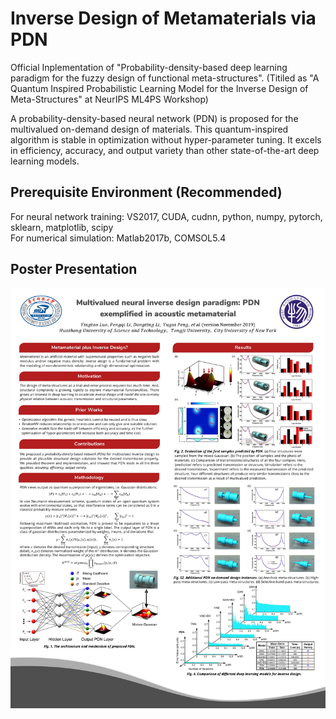 # Inverse Design of Metamaterials via PDN  
Official Inplementation of "Probability-density-based deep learning paradigm for the fuzzy design of functional meta-structures". (Titiled as "A Quantum Inspired Probabilistic Learning Model for the Inverse Design of Meta-Structures" at NeurIPS ML4PS Workshop)

A probability-density-based neural network (PDN) is proposed for the multivalued on-demand design of materials. This quantum-inspired algorithm is stable in optimization without hyper-parameter tuning. It excels in efficiency, accuracy, and output variety than other state-of-the-art deep learning models.
## Prerequisite Environment (Recommended)
For neural network training: VS2017, CUDA, cudnn, python, numpy, pytorch, sklearn, matplotlib, scipy  
For numerical simulation: Matlab2017b, COMSOL5.4
## Poster Presentation
![image](https://github.com/yingtaoluo/Probabilistic-density-network/blob/master/POSTER_PDN.jpg)

